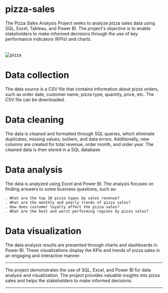 # pizza-sales
The Pizza Sales Analysis Project seeks to analyze pizza sales data using SQL, Excel, Tableau, and Power BI. The project's objective is to enable stakeholders to make informed decisions through the use of key performance indicators (KPIs) and charts.
<br><br><br>
 ![pizza](https://github.com/sherifRoshdy/pizza-sales/assets/77529268/31dda4bf-7569-40a9-8dbb-28b2e99ce8f4)
 <br>

# Data collection
The data source is a CSV file that contains information about pizza orders, such as order date, customer name, pizza type, quantity, price, etc. The CSV file can be downloaded.<br>

# Data cleaning
The data is cleaned and formatted through SQL queries, which eliminate duplicates, missing values, outliers, and data errors. Additionally, new columns are created for total revenue, order month, and order year. The cleaned data is then stored in a SQL database.<br>

# Data analysis
The data is analyzed using Excel and Power BI. The analysis focuses on finding answers to some business questions, such as:

    . What are the top 10 pizza types by sales revenue?
    . What are the monthly and yearly trends of pizza sales?
    . How does customer loyalty affect the pizza sales?
    . What are the best and worst performing regions by pizza sales?
    
# Data visualization
The data analysis results are presented through charts and dashboards in Power BI. These visualizations display the KPIs and trends of pizza sales in an engaging and interactive manner.<br>

------------------------------------------------------------------------------------------------------------------------------------------------------------------

<p>The project demonstrates the use of SQL, Excel, and Power BI for data analysis and visualization. The project provides valuable insights into pizza sales and helps the stakeholders to make informed decisions.</p>

------------------------------------------------------------------------------
